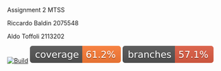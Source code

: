 Assignment 2 MTSS

Riccardo Baldin 2075548

Aldo Toffoli 2113202


[![Build](https://github.com/RiccardoBaldin/consegna_2_MTSS/actions/workflows/build.yml/badge.svg)](https://github.com/RiccardoBaldin/consegna_2_MTSS/actions/workflows/build.yml)
[![Coverage](https://github.com/RiccardoBaldin/consegna_2_MTSS/raw/main/.github/badges/jacoco.svg)](https://github.com/RiccardoBaldin/consegna_2_MTSS/actions/workflows/build.yml)
[![Branches Coverage](https://github.com/RiccardoBaldin/consegna_2_MTSS/raw/main/.github/badges/branches.svg)](https://github.com/RiccardoBaldin/consegna_2_MTSS/actions/workflows/build.yml)
